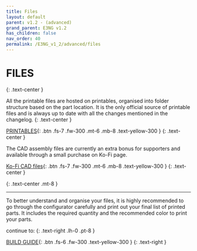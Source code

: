 ```yaml
---
title: Files
layout: default
parent: v1.2 - (advanced)
grand_parent: E3NG v1.2
has_children: false
nav_order: 40
permalink: /E3NG_v1_2/advanced/files
---
```

# FILES
{: .text-center }

All the printable files are hosted on printables, organised into folder structure based on the part location. It is the only official source of printable files and is always up to date with all the changes mentioned in the changelog.
{: .text-center }

[PRINTABLES]{: .btn .fs-7 .fw-300 .mt-6 .mb-8 .text-yellow-300 }
{: .text-center }

The CAD assembly files are currently an extra bonus for supporters and available through a small purchase on Ko-Fi page.

[Ko-Fi CAD files]{: .btn .fs-7 .fw-300 .mt-6 .mb-8 .text-yellow-300 }
{: .text-center }

<div>
<script type='text/javascript' src='https://storage.ko-fi.com/cdn/widget/Widget_2.js'></script><script type='text/javascript'>kofiwidget2.init('Ko-fi', '#28b5e0', 's/f1be48e43a');kofiwidget2.draw();</script> 
</div>
{: .text-center .mt-8 }

---
To better understand and organise your files, it is highly recommended to go through the configurator carefully and print out your final list of printed parts. It includes the required quantity and the recommended color to print your parts.

continue to:
{: .text-right .lh-0 .pt-8 }

[BUILD GUIDE]{: .btn .fs-6 .fw-300 .text-yellow-300 }
{: .text-right }

[BUILD GUIDE]: https://rh3d.xyz/E3NG_v1_2/advanced/build_guide
[PRINTABLES]: https://www.printables.com/en/model/922401/files
[Ko-Fi CAD files]: https://ko-fi.com/s/f1be48e43a

